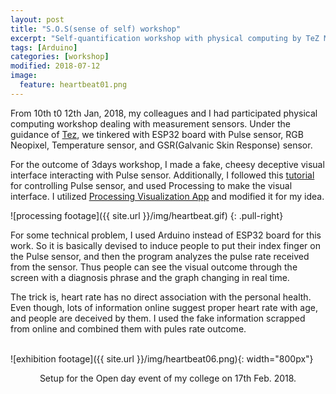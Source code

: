 ```yaml
---
layout: post
title: "S.O.S(sense of self) workshop"
excerpt: "Self-quantification workshop with physical computing by TeZ Maurizio Martinucci"
tags: [Arduino]
categories: [workshop]
modified: 2018-07-12
image:
  feature: heartbeat01.png
---
```


From 10th t0 12th Jan, 2018, my colleagues and I had participated physical computing workshop dealing with measurement sensors. Under the guidance of [Tez](http://www.tez.it/), we tinkered with ESP32 board with Pulse sensor, RGB Neopixel, Temperature sensor, and GSR(Galvanic Skin Response) sensor.

For the outcome of 3days workshop, I made a fake, cheesy deceptive visual interface interacting with Pulse sensor. Additionally, I followed this [tutorial](https://pulsesensor.com/pages/code-and-guide) for controlling Pulse sensor, and used Processing to make the visual interface. I utilized [Processing Visualization App](https://pulsesensor.com/pages/processing-visualization) and modified it for my idea.  


![processing footage]({{ site.url }}/img/heartbeat.gif)
{: .pull-right}
<br>

For some technical problem, I used Arduino instead of ESP32 board for this work. So it is basically devised to induce people to put their index finger on the Pulse sensor, and then the program analyzes the pulse rate received from the sensor. Thus people can see the visual outcome through the screen with a diagnosis phrase and the graph changing in real time.

The trick is, heart rate has no direct association with the personal health. Even though, lots of information online suggest proper heart rate with age, and people are deceived by them. I used the fake information scrapped from online and combined them with pules rate outcome.
<br><br>

![exhibition footage]({{ site.url }}/img/heartbeat06.png){: width="800px"}
<p align="center">
Setup for the Open day event of my college on 17th Feb. 2018.
</p>
<br><br>
